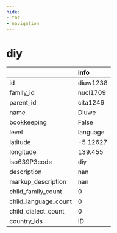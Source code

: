 ```yaml
---
hide:
- toc
- navigation
---
```

# diy
|                      | info     |
|:---------------------|:---------|
| id                   | diuw1238 |
| family_id            | nucl1709 |
| parent_id            | cita1246 |
| name                 | Diuwe    |
| bookkeeping          | False    |
| level                | language |
| latitude             | -5.12627 |
| longitude            | 139.455  |
| iso639P3code         | diy      |
| description          | nan      |
| markup_description   | nan      |
| child_family_count   | 0        |
| child_language_count | 0        |
| child_dialect_count  | 0        |
| country_ids          | ID       |